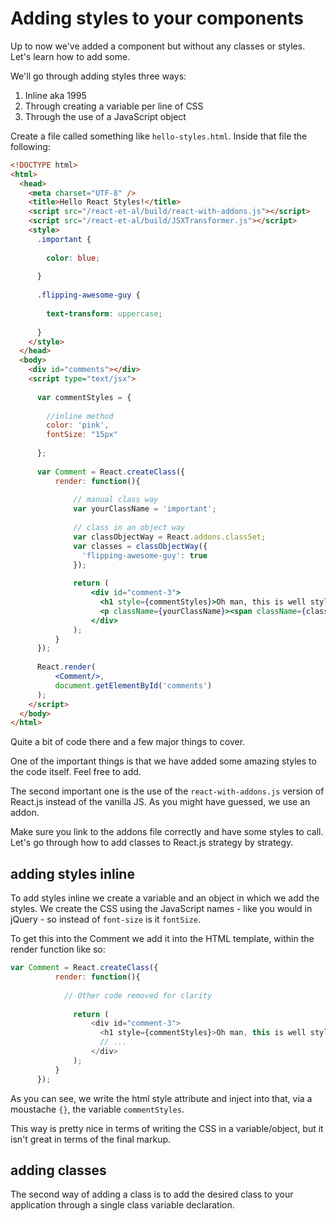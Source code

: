 # Adding styles to your components

Up to now we've added a component but without any classes or styles. Let's learn how to add some.

We'll go through adding styles three ways:

1. Inline aka 1995
2. Through creating a variable per line of CSS
3. Through the use of a JavaScript object

Create a file called something like ```hello-styles.html```. Inside that file the following:

```html
<!DOCTYPE html>
<html>
  <head>
    <meta charset="UTF-8" />
    <title>Hello React Styles!</title>
    <script src="/react-et-al/build/react-with-addons.js"></script>
    <script src="/react-et-al/build/JSXTransformer.js"></script>
    <style>
      .important {
        
        color: blue;
        
      }
      
      .flipping-awesome-guy {
        
        text-transform: uppercase;
        
      }
    </style>
  </head>
  <body>
    <div id="comments"></div>
    <script type="text/jsx">
    
      var commentStyles = {
      
        //inline method
        color: 'pink',
        fontSize: "15px"
      
      };
    
      var Comment = React.createClass({
          render: function(){
              
              // manual class way
              var yourClassName = 'important';
              
              // class in an object way
              var classObjectWay = React.addons.classSet;
              var classes = classObjectWay({
                'flipping-awesome-guy': true
              });
          
              return (
                  <div id="comment-3">
                    <h1 style={commentStyles}>Oh man, this is well styled</h1>
                    <p className={yourClassName}><span className={classes}>by Andrew Duckworth</span></p>
                  </div>
              );
          }
      });
      
      React.render(
          <Comment/>,
          document.getElementById('comments')
      );
    </script>
  </body>
</html>
```

Quite a bit of code there and a few major things to cover.

One of the important things is that we have added some amazing styles to the code itself. Feel free to add.

The second important one is the use of the ```react-with-addons.js``` version of React.js instead of the vanilla JS. As you might have guessed, we use an addon.

Make sure you link to the addons file correctly and have some styles to call. Let's go through how to add classes to React.js strategy by strategy.

## adding styles inline

To add styles inline we create a variable and an object in which we add the styles. We create the CSS using the JavaScript names - like you would in jQuery - so instead of ```font-size``` is it ```fontSize```.

To get this into the Comment we add it into the HTML template, within the render function like so:

```js
var Comment = React.createClass({
          render: function(){
          
            // Other code removed for clarity
              
              return (
                  <div id="comment-3">
                    <h1 style={commentStyles}>Oh man, this is well styled</h1>
                    // ...
                  </div>
              );
          }
      });
```

As you can see, we write the html style attribute and inject into that, via a moustache ```{}```, the variable ```commentStyles```.

This way is pretty nice in terms of writing the CSS in a variable/object, but it isn't great in terms of the final markup.

## adding classes

The second way of adding a class is to add the desired class to your application through a single class variable declaration.

